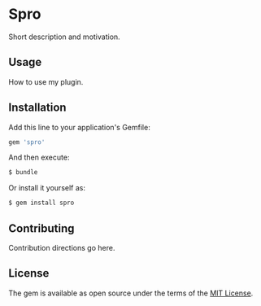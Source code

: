 # Spro
Short description and motivation.

## Usage
How to use my plugin.

## Installation
Add this line to your application's Gemfile:

```ruby
gem 'spro'
```

And then execute:
```bash
$ bundle
```

Or install it yourself as:
```bash
$ gem install spro
```

## Contributing
Contribution directions go here.

## License
The gem is available as open source under the terms of the [MIT License](https://opensource.org/licenses/MIT).

